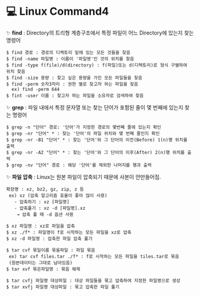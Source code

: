 # 💻  Linux Command4

✨ __find__ : Directory의 트리형 계층구조에서 특정 파일이 어느 Directory에 있는지 찾는 명령어
```
$ find 경로 : 경로의 디렉토리 밑에 있는 모든 것들을 찾음
$ find -name 파일명 : 이름이 '파일명'인 것의 위치를 찾음
$ find -type f(file)/d(directory) : f(파일)또는 d(디렉토리)로 형식 구별하여 위치 찾음
$ find -size 용량 : 찾고 싶은 용량을 가진 모든 파일들을 찾음
$ find -perm 숫자3자리 : 권한 별로 찾고자 하는 파일을 찾음
  ex) find -perm 644
$ fint -user 이름 : 찾고자 하는 파일을 소유자로 검색하여 찾음
```
✨ __grep__ : 파일 내에서 특정 문자열 또는 찾는 단어가 포함된 줄이 몇 번째에 있는지 찾는 명령어
```
$ grep -n "단어" 경로: '단어'가 지정한 경로의 몇번째 줄에 있는지 확인
$ grep -nr "단어" * : 찾는 '단어'의 파일 위치와 몇 번째 줄인지 확인
$ grep -nr -B1 "단어" * : 찾는 '단어'와 그 단어의 이전(Before) 1(n)행 위치를 출력
$ grep -nr -A2 "단어" * : 찾는 '단어'와 그 단어의 이후(After) 2(n)행 위치를 출력
$ grep -nv "단어" 경로 : 해당 '단어'를 제외한 나머지를 행과 출력
```

✨ __파일 압축__ : Linux는 원본 파일이 압축되기 때문에 사본이 안만들어짐.
```
확장명 : xz, bz2, gz, zip, z 등
 ex) xz (압축 알고리즘 효율이 좋아 많이 사용)
   - 압축하기 : xz [파일명]
   - 압축풀기 : xz -d [파일명].xz
    ➔ 압축 풀 때 -d 옵션 사용
```
```
$ xz 파일명 : xz로 파일을 압축
$ xz ./f* : 파일명이 f로 시작하는 모든 파일을 xz로 압축
$ xz -d 파일명 : 압축한 파일 압축 풀기

$ tar cvf 묶일이름 묶을파일 : 파일 묶음
 ex) tar cvf files.tar ./f* : f로 시작하는 모든 파일을 tiles.tar로 묶음
 (원본데이터는 그대로 남아있음)
$ tar xvf 묶은파일명 : 묶음 해제

$ tar cvfj 파일명 대상파일 : 대상 파일들을 묶고 압축하여 지정한 파일명으로 생성
$ tar xvfj 파일명 대상파일 : 묶고 압축한 파일 풀기
```